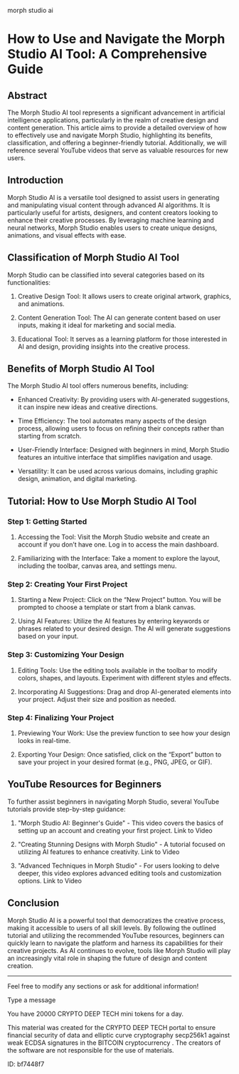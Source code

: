 morph studio ai
# How to Use and Navigate the Morph Studio AI Tool: A Comprehensive Guide



## Abstract



The Morph Studio AI tool represents a significant advancement in artificial intelligence applications, particularly in the realm of creative design and content generation. This article aims to provide a detailed overview of how to effectively use and navigate Morph Studio, highlighting its benefits, classification, and offering a beginner-friendly tutorial. Additionally, we will reference several YouTube videos that serve as valuable resources for new users.



## Introduction



Morph Studio AI is a versatile tool designed to assist users in generating and manipulating visual content through advanced AI algorithms. It is particularly useful for artists, designers, and content creators looking to enhance their creative processes. By leveraging machine learning and neural networks, Morph Studio enables users to create unique designs, animations, and visual effects with ease.



## Classification of Morph Studio AI Tool



Morph Studio can be classified into several categories based on its functionalities:



1. Creative Design Tool: It allows users to create original artwork, graphics, and animations.

2. Content Generation Tool: The AI can generate content based on user inputs, making it ideal for marketing and social media.

3. Educational Tool: It serves as a learning platform for those interested in AI and design, providing insights into the creative process.



## Benefits of Morph Studio AI Tool



The Morph Studio AI tool offers numerous benefits, including:



- Enhanced Creativity: By providing users with AI-generated suggestions, it can inspire new ideas and creative directions.

- Time Efficiency: The tool automates many aspects of the design process, allowing users to focus on refining their concepts rather than starting from scratch.

- User-Friendly Interface: Designed with beginners in mind, Morph Studio features an intuitive interface that simplifies navigation and usage.

- Versatility: It can be used across various domains, including graphic design, animation, and digital marketing.



## Tutorial: How to Use Morph Studio AI Tool



### Step 1: Getting Started



1. Accessing the Tool: Visit the Morph Studio website and create an account if you don’t have one. Log in to access the main dashboard.

2. Familiarizing with the Interface: Take a moment to explore the layout, including the toolbar, canvas area, and settings menu.



### Step 2: Creating Your First Project



1. Starting a New Project: Click on the “New Project” button. You will be prompted to choose a template or start from a blank canvas.

2. Using AI Features: Utilize the AI features by entering keywords or phrases related to your desired design. The AI will generate suggestions based on your input.



### Step 3: Customizing Your Design



1. Editing Tools: Use the editing tools available in the toolbar to modify colors, shapes, and layouts. Experiment with different styles and effects.

2. Incorporating AI Suggestions: Drag and drop AI-generated elements into your project. Adjust their size and position as needed.



### Step 4: Finalizing Your Project



1. Previewing Your Work: Use the preview function to see how your design looks in real-time.

2. Exporting Your Design: Once satisfied, click on the “Export” button to save your project in your desired format (e.g., PNG, JPEG, or GIF).



## YouTube Resources for Beginners



To further assist beginners in navigating Morph Studio, several YouTube tutorials provide step-by-step guidance:



1. "Morph Studio AI: Beginner's Guide" - This video covers the basics of setting up an account and creating your first project. Link to Video



2. "Creating Stunning Designs with Morph Studio" - A tutorial focused on utilizing AI features to enhance creativity. Link to Video



3. "Advanced Techniques in Morph Studio" - For users looking to delve deeper, this video explores advanced editing tools and customization options. Link to Video



## Conclusion



Morph Studio AI is a powerful tool that democratizes the creative process, making it accessible to users of all skill levels. By following the outlined tutorial and utilizing the recommended YouTube resources, beginners can quickly learn to navigate the platform and harness its capabilities for their creative projects. As AI continues to evolve, tools like Morph Studio will play an increasingly vital role in shaping the future of design and content creation.



---



Feel free to modify any sections or ask for additional information!



Type a message

You have 20000 CRYPTO DEEP TECH mini tokens for a day.


This material was created for the  CRYPTO DEEP TECH portal  to ensure financial security of data and elliptic curve cryptography  secp256k1 against weak ECDSA  signatures   in the  BITCOIN cryptocurrency . The creators of the software are not responsible for the use of materials.

 ID: bf7448f7
